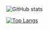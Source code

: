 
![GitHub stats](https://github-readme-stats.vercel.app/api?username=matheusbonjour&show_icons=true)



[![Top Langs](https://github-readme-stats.vercel.app/api/top-langs/?username=matheusbonjour&langs_count=4)](https://github.com/anuraghazra/github-readme-stats)
